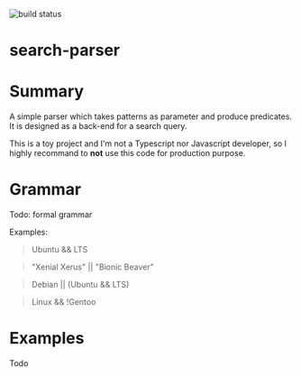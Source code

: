 ![build status](https://travis-ci.org/GuillaumeEveillard/search-parser.svg?branch=master)

# search-parser

# Summary

A simple parser which takes patterns as parameter and produce predicates. It is designed as a back-end for a search query.

This is a toy project and I'm not a Typescript nor Javascript developer, so I highly recommand to **not** use this code for production purpose.

# Grammar

Todo: formal grammar

Examples:

> Ubuntu && LTS

> "Xenial Xerus" || "Bionic Beaver"

> Debian || (Ubuntu && LTS)

> Linux && !Gentoo


# Examples

Todo